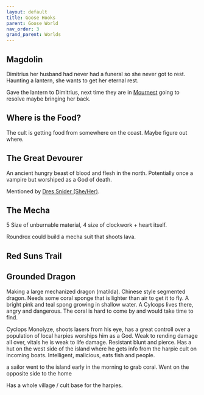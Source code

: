 ```yaml
---
layout: default
title: Goose Hooks
parent: Goose World
nav_order: 3
grand_parent: Worlds
---
```

## Magdolin
Dimitrius her husband had never had a funeral so she never got to rest. Haunting a lantern, she wants to get her eternal rest.

Gave the lantern to Dimitrius, next time they are in [Mournest](Game/Worlds/Goose/Mournest) going to resolve maybe bringing her back.

## Where is the Food?
The cult is getting food from somewhere on the coast. Maybe figure out where.

## The Great Devourer
An ancient hungry beast of blood and flesh in the north. Potentially once a vampire but worshiped as a God of death.

Mentioned by [Dres Snider (She/Her)](Game/Worlds/Goose/Mornhold#Dres%20Snider%20(She/Her)).


## The Mecha 
5 Size of unburnable material, 4 size of clockwork + heart itself.

Roundrox could build a mecha suit that shoots lava.


## Red Suns Trail

## Grounded Dragon
Making a large mechanized dragon (matilda). Chinese style segmented dragon. Needs some coral sponge that is lighter than air to get it to fly. A bright pink and teal spong growing in shallow water. A Cylcops lives there, angry and dangerous. The coral is hard to come by and would take time to find.

Cyclops Monolyze, shoots lasers from his eye, has a great controll over a population of local harpies worships him as a God. Weak to rending damage all over, vitals he is weak to life damage. Resistant blunt and pierce. Has a hut on the west side of the island where he gets info from the harpie cult on incoming boats. Intelligent, malicious, eats fish and people.

a sailor went to the island early in the morning to grab coral. Went on the opposite side to the home

Has a whole village / cult base for the harpies. 